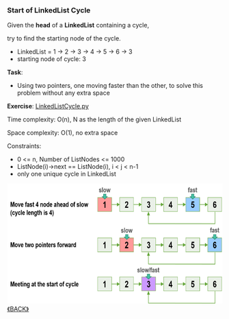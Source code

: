 ### Start of LinkedList Cycle

Given the **head** of a **LinkedList** containing a cycle, 

try to find the starting node of the cycle.

- LinkedList = 1 -> 2 -> 3 -> 4 -> 5 -> 6 -> 3
- starting node of cycle: 3

**Task**:
- Using two pointers, one moving faster than the other, to solve this problem without any extra space

**Exercise**: [LinkedListCycle.py](LinkedListCycle.py)

Time complexity: O(n), N as the length of the given LinkedList

Space complexity: O(1), no extra space

Constraints:
- 0 <= n, Number of ListNodes <= 1000
- ListNode(i)->next == ListNode(i), i < j < n-1
- only one unique cycle in LinkedList

<img src="../images/2022-06-15_002247.png" height="280">
<a class="return" href="../README.md" style="text-align:right;"> 《BACK》 </a>
